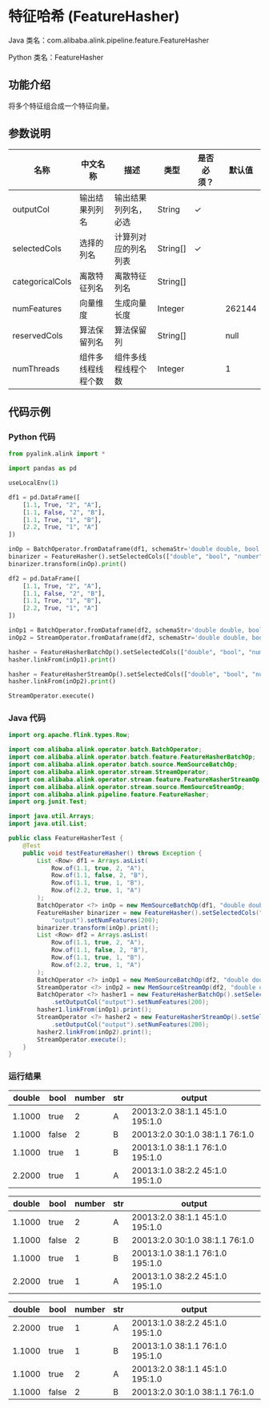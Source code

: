 # 特征哈希 (FeatureHasher)
Java 类名：com.alibaba.alink.pipeline.feature.FeatureHasher

Python 类名：FeatureHasher


## 功能介绍
将多个特征组合成一个特征向量。

## 参数说明

| 名称 | 中文名称 | 描述 | 类型 | 是否必须？ | 默认值 |
| --- | --- | --- | --- | --- | --- |
| outputCol | 输出结果列列名 | 输出结果列列名，必选 | String | ✓ |  |
| selectedCols | 选择的列名 | 计算列对应的列名列表 | String[] | ✓ |  |
| categoricalCols | 离散特征列名 | 离散特征列名 | String[] |  |  |
| numFeatures | 向量维度 | 生成向量长度 | Integer |  | 262144 |
| reservedCols | 算法保留列名 | 算法保留列 | String[] |  | null |
| numThreads | 组件多线程线程个数 | 组件多线程线程个数 | Integer |  | 1 |


## 代码示例
### Python 代码
```python
from pyalink.alink import *

import pandas as pd

useLocalEnv(1)

df1 = pd.DataFrame([
    [1.1, True, "2", "A"],
    [1.1, False, "2", "B"],
    [1.1, True, "1", "B"],
    [2.2, True, "1", "A"]
])

inOp = BatchOperator.fromDataframe(df1, schemaStr='double double, bool boolean, number int, str string')
binarizer = FeatureHasher().setSelectedCols(["double", "bool", "number", "str"]).setOutputCol("output").setNumFeatures(200)
binarizer.transform(inOp).print()

df2 = pd.DataFrame([
    [1.1, True, "2", "A"],
    [1.1, False, "2", "B"],
    [1.1, True, "1", "B"],
    [2.2, True, "1", "A"]
])

inOp1 = BatchOperator.fromDataframe(df2, schemaStr='double double, bool boolean, number int, str string')
inOp2 = StreamOperator.fromDataframe(df2, schemaStr='double double, bool boolean, number int, str string')

hasher = FeatureHasherBatchOp().setSelectedCols(["double", "bool", "number", "str"]).setOutputCol("output").setNumFeatures(200)
hasher.linkFrom(inOp1).print()

hasher = FeatureHasherStreamOp().setSelectedCols(["double", "bool", "number", "str"]).setOutputCol("output").setNumFeatures(200)
hasher.linkFrom(inOp2).print()

StreamOperator.execute()
```
### Java 代码
```java
import org.apache.flink.types.Row;

import com.alibaba.alink.operator.batch.BatchOperator;
import com.alibaba.alink.operator.batch.feature.FeatureHasherBatchOp;
import com.alibaba.alink.operator.batch.source.MemSourceBatchOp;
import com.alibaba.alink.operator.stream.StreamOperator;
import com.alibaba.alink.operator.stream.feature.FeatureHasherStreamOp;
import com.alibaba.alink.operator.stream.source.MemSourceStreamOp;
import com.alibaba.alink.pipeline.feature.FeatureHasher;
import org.junit.Test;

import java.util.Arrays;
import java.util.List;

public class FeatureHasherTest {
	@Test
	public void testFeatureHasher() throws Exception {
		List <Row> df1 = Arrays.asList(
			Row.of(1.1, true, 2, "A"),
			Row.of(1.1, false, 2, "B"),
			Row.of(1.1, true, 1, "B"),
			Row.of(2.2, true, 1, "A")
		);
		BatchOperator <?> inOp = new MemSourceBatchOp(df1, "double double, bool boolean, number int, str string");
		FeatureHasher binarizer = new FeatureHasher().setSelectedCols("double", "bool", "number", "str").setOutputCol(
			"output").setNumFeatures(200);
		binarizer.transform(inOp).print();
		List <Row> df2 = Arrays.asList(
			Row.of(1.1, true, 2, "A"),
			Row.of(1.1, false, 2, "B"),
			Row.of(1.1, true, 1, "B"),
			Row.of(2.2, true, 1, "A")
		);
		BatchOperator <?> inOp1 = new MemSourceBatchOp(df2, "double double, bool boolean, number int, str string");
		StreamOperator <?> inOp2 = new MemSourceStreamOp(df2, "double double, bool boolean, number int, str string");
		BatchOperator <?> hasher1 = new FeatureHasherBatchOp().setSelectedCols("double", "bool", "number", "str")
			.setOutputCol("output").setNumFeatures(200);
		hasher1.linkFrom(inOp1).print();
		StreamOperator <?> hasher2 = new FeatureHasherStreamOp().setSelectedCols("double", "bool", "number", "str")
			.setOutputCol("output").setNumFeatures(200);
		hasher2.linkFrom(inOp2).print();
		StreamOperator.execute();
	}
}
```

### 运行结果

double|bool|number|str|output
------|----|------|---|------
1.1000|true|2|A|$200$13:2.0 38:1.1 45:1.0 195:1.0
1.1000|false|2|B|$200$13:2.0 30:1.0 38:1.1 76:1.0
1.1000|true|1|B|$200$13:1.0 38:1.1 76:1.0 195:1.0
2.2000|true|1|A|$200$13:1.0 38:2.2 45:1.0 195:1.0

double|bool|number|str|output
------|----|------|---|------
1.1000|true|2|A|$200$13:2.0 38:1.1 45:1.0 195:1.0
1.1000|false|2|B|$200$13:2.0 30:1.0 38:1.1 76:1.0
1.1000|true|1|B|$200$13:1.0 38:1.1 76:1.0 195:1.0
2.2000|true|1|A|$200$13:1.0 38:2.2 45:1.0 195:1.0

double|bool|number|str|output
------|----|------|---|------
2.2000|true|1|A|$200$13:1.0 38:2.2 45:1.0 195:1.0
1.1000|true|1|B|$200$13:1.0 38:1.1 76:1.0 195:1.0
1.1000|true|2|A|$200$13:2.0 38:1.1 45:1.0 195:1.0
1.1000|false|2|B|$200$13:2.0 30:1.0 38:1.1 76:1.0
